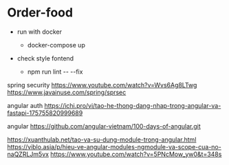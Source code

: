 # Order-food
 - run with docker
   + docker-compose up

 - check style fontend
   + npm run lint -- --fix


spring security
https://www.youtube.com/watch?v=Wvs6Ag8LTwg
https://www.javainuse.com/spring/sprsec

angular auth
https://ichi.pro/vi/tao-he-thong-dang-nhap-trong-angular-va-fastapi-175755820999689

angular 
https://github.com/angular-vietnam/100-days-of-angular.git

https://xuanthulab.net/tao-va-su-dung-module-trong-angular.html
https://viblo.asia/p/hieu-ve-angular-modules-ngmodule-va-scope-cua-no-naQZRLJm5vx
https://www.youtube.com/watch?v=5PNcMow_yw0&t=348s
